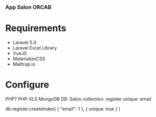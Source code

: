 ### App Salon ORCAB

# Requirements

+ Laravel 5.4
+ Laravel Excel Library
+ VueJS
+ MaterializeCSS
+ Mailtrap.io



# Configure

PHP7
PHP-XLS
MongoDB
DB: Salon
collection: register
unique: email

db.register.createIndex( { "email": 1 }, { unique: true } )

